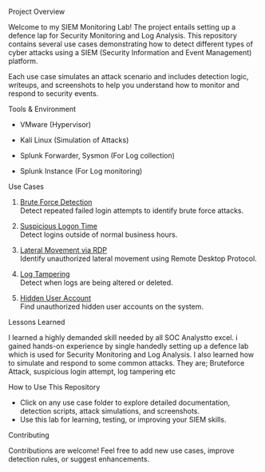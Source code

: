 Project Overview

Welcome to my SIEM Monitoring Lab! The project entails setting up a defence lap for Security Monitoring and Log Analysis.
This repository contains several use cases demonstrating how to detect different types of cyber attacks using a SIEM (Security Information and Event Management) platform.

Each use case simulates an attack scenario and includes detection logic, writeups, and screenshots to help you understand how to monitor and respond to security events.


Tools & Environment   
- VMware (Hypervisor)

- Kali Linux (Simulation of Attacks)

- Splunk Forwarder, Sysmon (For Log collection)

- Splunk Instance (For Log monitoring)


Use Cases

1. [Brute Force Detection](use-case-1-brute-force-detection/)  
   Detect repeated failed login attempts to identify brute force attacks.

2. [Suspicious Logon Time](use-case-2-suspicious-logon-time/)  
   Detect logins outside of normal business hours.

3. [Lateral Movement via RDP](use-case-3-lateral-movement-rdp/)  
   Identify unauthorized lateral movement using Remote Desktop Protocol.

4. [Log Tampering](use-case-4-log-tampering/)  
   Detect when logs are being altered or deleted.

5. [Hidden User Account](use-case-5-hidden-user-account/)  
   Find unauthorized hidden user accounts on the system.

Lessons Learned

I learned a highly demanded skill needed by all SOC Analystto excel. i gained hands-on experience by single handedly setting up a defence lab which is used for Security Monitoring and Log Analysis.
I also learned how to simulate and respond to some common attacks. They are; Bruteforce Attack, suspicious login attempt, log tampering etc

How to Use This Repository

- Click on any use case folder to explore detailed documentation, detection scripts, attack simulations, and screenshots.
- Use this lab for learning, testing, or improving your SIEM skills.


Contributing

Contributions are welcome! Feel free to add new use cases, improve detection rules, or suggest enhancements.
